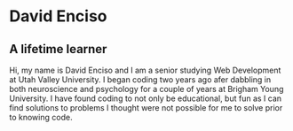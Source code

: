 # David Enciso

## A lifetime learner

Hi, my name is David Enciso and I am a senior studying Web Development at Utah Valley University. I began coding two years ago afer dabbling in both neuroscience and psychology for a couple of years at Brigham Young University. I have found coding to not only be educational, but fun as I can find solutions to problems I thought were not possible for me to solve prior to knowing code.
